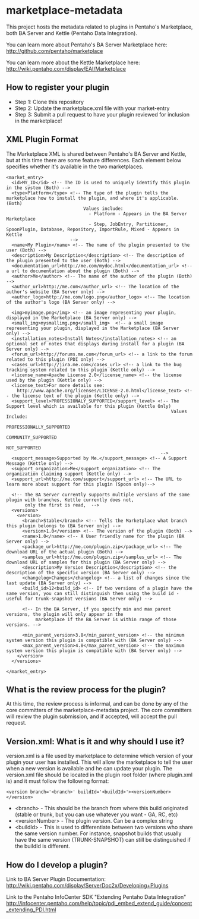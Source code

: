 marketplace-metadata
====================

This project hosts the metadata related to plugins in Pentaho's Marketplace, both BA Server and Kettle (Pentaho Data Integration).  

You can learn more about Pentaho's BA Server Marketplace here:
http://github.com/pentaho/marketplace

You can learn more about the Kettle Marketplace here:
http://wiki.pentaho.com/display/EAI/Marketplace

How to register your plugin
---------------------------
* Step 1: Clone this repository
* Step 2: Update the marketplace.xml file with your market-entry
* Step 3: Submit a pull request to have your plugin reviewed for inclusion in the marketplace!

XML Plugin Format
-----------------
The Marketplace XML is shared between Pentaho's BA Server and Kettle, but at 
this time there are some feature differences.  Each element below specifies whether it's available in the two marketplaces.

    <market_entry>
      <id>MY_ID</id> <!-- The ID is used to uniquely identify this plugin in the system (Both) -->
      <type>Platform</type> <!-- The type of the plugin tells the marketplace how to install the plugin, and where it's applicable. (Both)
                                 Values include:
                                   - Platform - Appears in the BA Server Marketplace
                                   - Step, JobEntry, Partitioner, SpoonPlugin, Database, Repository, ImportRule, Mixed - Appears in Kettle
                            -->
      <name>My Plugin</name> <!-- The name of the plugin presented to the user (Both) -->
      <description>My Description</description> <!-- The description of the plugin presented to the user (Both) -->
      <documentation_url>http://me.com/mydoc.html</documentation_url> <!-- a url to documentation about the plugin (Both) -->
      <author>Me</author> <!-- The name of the author of the plugin (Both) -->
      <author_url>http://me.com</author_url> <!-- The location of the author's website (BA Server only) -->
      <author_logo>http://me.com/logo.png</author_logo> <!-- The location of the author's logo (BA Server only) -->
      
      <img>myimage.png</img> <!-- an image representing your plugin, displayed in the Marketplace (BA Server only) -->
      <small_img>mysmallimg.png</small_img>  <!-- a small image representing your plugin, displayed in the Marketplace (BA Server only) -->
      <installation_notes>Install Notes</installation_notes> <!-- an optional set of notes that displays during install for a plugin (BA Server only) -->
      <forum_url>http://forums.me.com</forum_url> <!-- a link to the forum related to this plugin (PDI only) -->
      <cases_url>http://jira.me.com</cases_url> <!-- a link to the bug tracking system related to this plugin (Kettle only) -->
      <license_name>Apache License 2.0</license_name> <!-- the license used by the plugin (Kettle only) --> 
      <license_text>For more details see:
        http://www.apache.org/licenses/LICENSE-2.0.html</license_text> <!-- the license text of the plugin (Kettle only) -->
      <support_level>PROFESSIONALY_SUPPORTED</support_level> <!-- The Support level which is available for this plugin (Kettle Only) 
                                                                  Values Include: 
                                                                    PROFESSIONALLY_SUPPORTED
                                                                    COMMUNITY_SUPPORTED
                                                                    NOT_SUPPORTED
                                                              --> 
      <support_message>Supported by Me.</support_message> <!-- A Support Message (Kettle only) -->
      <support_organization>Me</support_organization> <!-- The organization claiming support (Kettle only) -->
      <support_url>http://me.com/support</support_url> <!-- The URL to learn more about support for this plugin (Spoon only)-->
      
      <!-- The BA Server currently supports multiple versions of the same plugin with branches, Kettle currently does not, 
           only the first is read,  -->
      <versions>
        <version>
          <branch>Stable</branch> <!-- Tells the Marketplace what branch this plugin belongs to (BA Server only) -->
          <version>1.0</version> <!-- The version of the plugin (Both) -->
          <name>1.0</name> <!-- A User friendly name for the plugin (BA Server only) -->
          <package_url>http://me.com/plugin.zip</package_url> <!-- The download URL of the actual plugin (Both) -->
          <samples_url>http://me.com/plugin.zip</samples_url> <!-- The download URL of samples for this plugin (BA Server only) -->
          <description>My Version Description</description> <!-- the description of the specific version (BA Server only) -->
          <changelog>Changes</changelog> <!-- a list of changes since the last update (BA Server only) -->
          <build_id>12<build_id> <!-- If two versions of a plugin have the same version, you can still distinguish them using the build id - useful for trunk-snapshot versions (BA Server only) -->
          
          <!-- In the BA Server, if you specify min and max parent versions, the plugin will only appear in the 
               marketplace if the BA Server is within range of those versions. -->
          
          <min_parent_version>3.8</min_parent_version> <!-- the minimum system version this plugin is compatible with (BA Server only) -->
          <max_parent_version>4.8</max_parent_version> <!-- the maximum system version this plugin is compatible with (BA Server only) -->
        </version>
      </versions>
      
    </market_entry>  

What is the review process for the plugin?
------------------------------------------
At this time, the review process is informal, and can be done by any of the core 
committers of the marketplace-metadata project.  The core committers will review 
the plugin submission, and if accepted, will accept the pull request.

  
Version.xml: What is it and why should I use it?
------------------------------------------
 
version.xml is a file used by marketplace to determine which version of your plugin your user has installed.
This will allow the marketplace to tell the user when a new version is available and he can update your plugin.
The version.xml file should be located in the plugin root folder (where plugin.xml is) and it must follow
the following format:

    <version branch='<branch>' buildId='<buildId>'><versionNumber></version>

 * &lt;branch&gt; - This should be the branch from where this build originated (stable or trunk, but you can use 
 whatever you want - GA, RC, etc)
 * &lt;versionNumber&gt; - The plugin version. Can be a complex string
 *  &lt;buildId&gt; - This is used to differentiate between two versions who share the same version number. For instance,
 snapshot builds that usually have the same version (TRUNK-SNAPSHOT) can still be distinguished if the buildId is
 different. 
 
  
How do I develop a plugin?
--------------------------
Link to BA Server Plugin Documentation:
http://wiki.pentaho.com/display/ServerDoc2x/Developing+Plugins

Link to the Pentaho InfoCenter SDK "Extending Pentaho Data Integration"
http://infocenter.pentaho.com/help/topic/pdi_embed_extend_guide/concept_extending_PDI.html
